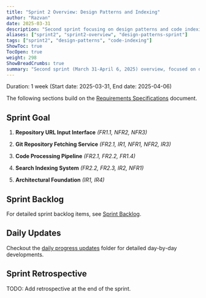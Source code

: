 ```yaml
---
title: "Sprint 2 Overview: Design Patterns and Indexing"
author: "Razvan"
date: 2025-03-31
description: "Second sprint focusing on design patterns and code indexing"
aliases: ["sprint2", "sprint2-overview", "design-patterns-sprint"]
tags: ["sprint2", "design-patterns", "code-indexing"]
ShowToc: true
TocOpen: true
weight: 298
ShowBreadCrumbs: true
summary: "Second sprint (March 31-April 6, 2025) overview, focused on design patterns and core functionality."
---
```



Duration: 1 week (Start date: 2025-03-31, End date: 2025-04-06)

The following sections build on the [Requirements Specifications](../../static/requirement-specifications.md) document.

## Sprint Goal

1. **Repository URL Input Interface** *(FR1.1, NFR2, NFR3)*

2. **Git Repository Fetching Service** *(FR2.1, IR1, NFR1, NFR2, IR3)*

3. **Code Processing Pipeline** *(FR2.1, FR2.2, FR1.4)*

4. **Search Indexing System** *(FR2.2, FR2.3, IR2, NFR1)*

5. **Architectural Foundation** *(IR1, IR4)*


## Sprint Backlog

For detailed sprint backlog items, see [Sprint Backlog](./sprint_backlog.md).


## Daily Updates

Checkout the [daily progress updates](./daily_updates/) folder for detailed day-by-day developments.


## Sprint Retrospective

TODO: Add retrospective at the end of the sprint.
